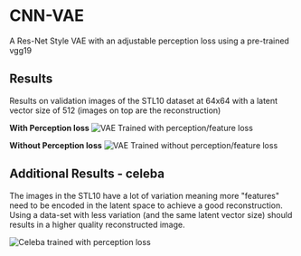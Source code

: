 
# CNN-VAE
A Res-Net Style VAE with an adjustable perception loss using a pre-trained vgg19

## Results

Results on validation images of the STL10 dataset at 64x64 with a latent vector size of 512 (images on top are the reconstruction)

**With Perception loss**
![VAE Trained with perception/feature loss](https://github.com/LukeDitria/CNN-VAE/blob/master/Results/VAE_STL10_64.png)
<br>

**Without Perception loss**
![VAE Trained without perception/feature loss](https://github.com/LukeDitria/CNN-VAE/blob/master/Results/VAE_STL10_no_perception_64.png)
<br>

## Additional Results - celeba
The images in the STL10 have a lot of variation meaning more "features" need to be encoded in the latent space to achieve a good reconstruction. Using a data-set with less variation (and the same latent vector size) should results in a higher quality reconstructed image.

![Celeba trained with perception loss](https://github.com/LukeDitria/CNN-VAE/blob/master/Results/VAE_celeba_64.png)

